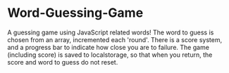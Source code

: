 # Word-Guessing-Game
A guessing game using JavaScript related words! The word to guess is chosen from an array, incremented each 'round'. There is a score system, and a progress bar to indicate how close you are to failure. The game (including score) is saved to localstorage, so that when you return, the score and word to guess do not reset. 
